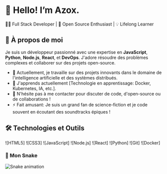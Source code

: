 # 👋 Hello! I’m Azox.

👨‍💻 Full Stack Developer | 🚀 Open Source Enthusiast | 💡 Lifelong Learner

## 🌟 À propos de moi

Je suis un développeur passionné avec une expertise en **JavaScript**, **Python**, **Node.js**, **React**, et **DevOps**. J'adore résoudre des problèmes complexes et collaborer sur des projets open-source.

- 🔭 Actuellement, je travaille sur des projets innovants dans le domaine de l'intelligence artificielle et des systèmes distribués.
- 🌱 J'apprends actuellement [Technologie en apprentissage: Docker, Kubernetes, IA, etc.].
- 💬 N'hésite pas à me contacter pour discuter de code, d'open-source ou de collaborations !
- ⚡ Fait amusant: Je suis un grand fan de science-fiction et je code souvent en écoutant des soundtracks épiques !

## 🛠️ Technologies et Outils

![HTML5]
![CSS3]
![JavaScript]
![Node.js]
![React]
![Python]
![Git]
![Docker]

### 🐍 Mon Snake

![Snake animation](https://github.com/Azox95/Azox95/blob/output/snake.svg)
